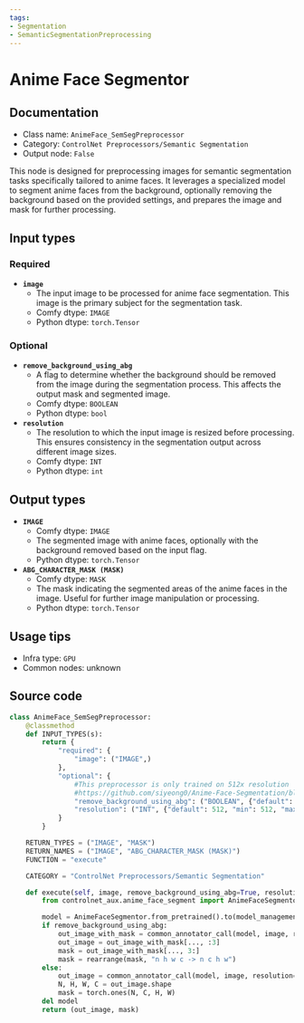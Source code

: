 ```yaml
---
tags:
- Segmentation
- SemanticSegmentationPreprocessing
---
```


# Anime Face Segmentor
## Documentation
- Class name: `AnimeFace_SemSegPreprocessor`
- Category: `ControlNet Preprocessors/Semantic Segmentation`
- Output node: `False`

This node is designed for preprocessing images for semantic segmentation tasks specifically tailored to anime faces. It leverages a specialized model to segment anime faces from the background, optionally removing the background based on the provided settings, and prepares the image and mask for further processing.
## Input types
### Required
- **`image`**
    - The input image to be processed for anime face segmentation. This image is the primary subject for the segmentation task.
    - Comfy dtype: `IMAGE`
    - Python dtype: `torch.Tensor`
### Optional
- **`remove_background_using_abg`**
    - A flag to determine whether the background should be removed from the image during the segmentation process. This affects the output mask and segmented image.
    - Comfy dtype: `BOOLEAN`
    - Python dtype: `bool`
- **`resolution`**
    - The resolution to which the input image is resized before processing. This ensures consistency in the segmentation output across different image sizes.
    - Comfy dtype: `INT`
    - Python dtype: `int`
## Output types
- **`IMAGE`**
    - Comfy dtype: `IMAGE`
    - The segmented image with anime faces, optionally with the background removed based on the input flag.
    - Python dtype: `torch.Tensor`
- **`ABG_CHARACTER_MASK (MASK)`**
    - Comfy dtype: `MASK`
    - The mask indicating the segmented areas of the anime faces in the image. Useful for further image manipulation or processing.
    - Python dtype: `torch.Tensor`
## Usage tips
- Infra type: `GPU`
- Common nodes: unknown


## Source code
```python
class AnimeFace_SemSegPreprocessor:
    @classmethod
    def INPUT_TYPES(s):
        return {
            "required": {
                "image": ("IMAGE",)
            },
            "optional": {
                #This preprocessor is only trained on 512x resolution
                #https://github.com/siyeong0/Anime-Face-Segmentation/blob/main/predict.py#L25
                "remove_background_using_abg": ("BOOLEAN", {"default": True}),
                "resolution": ("INT", {"default": 512, "min": 512, "max": 512, "step": 64})
            }
        }

    RETURN_TYPES = ("IMAGE", "MASK")
    RETURN_NAMES = ("IMAGE", "ABG_CHARACTER_MASK (MASK)")
    FUNCTION = "execute"

    CATEGORY = "ControlNet Preprocessors/Semantic Segmentation"

    def execute(self, image, remove_background_using_abg=True, resolution=512, **kwargs):
        from controlnet_aux.anime_face_segment import AnimeFaceSegmentor

        model = AnimeFaceSegmentor.from_pretrained().to(model_management.get_torch_device())
        if remove_background_using_abg:
            out_image_with_mask = common_annotator_call(model, image, resolution=resolution, remove_background=True)
            out_image = out_image_with_mask[..., :3]
            mask = out_image_with_mask[..., 3:]
            mask = rearrange(mask, "n h w c -> n c h w")
        else:
            out_image = common_annotator_call(model, image, resolution=resolution, remove_background=False)
            N, H, W, C = out_image.shape
            mask = torch.ones(N, C, H, W)
        del model
        return (out_image, mask)

```
